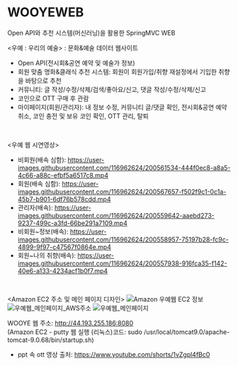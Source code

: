 # WOOYEWEB
Open API와 추천 시스템(머신러닝)을 활용한 SpringMVC WEB

<우예 : 우리의 예술>
: 문화&예술 데이터 웹사이트
- Open API(전시회&공연 예약 및 예술가 정보)
- 회원 맞춤 명화&클래식 추천 시스템: 회원이 회원가입/취향 재설정에서 기입한 취향을 바탕으로 추천
- 커뮤니티: 글 작성/수정/삭제/검색/좋아요/신고, 댓글 작성/수정/삭제/신고
- 코인으로 OTT 구매 후 관람
- 마이페이지(회원/관리자): 내 정보 수정, 커뮤니티 글/댓글 확인, 전시회&공연 예약 취소, 코인 충전 및 보유 코인 확인, OTT 관리, 탈퇴

<br>

<우예 웹 시연영상>
- 비회원(배속 심함): https://user-images.githubusercontent.com/116962624/200561534-444f0ec8-a8a5-4c66-a88c-efbf5a6517c8.mp4
- 회원(배속 심함): https://user-images.githubusercontent.com/116962624/200567657-f502f9c1-0c1a-45b7-b901-6df76b578cdd.mp4
- 관리자(배속): https://user-images.githubusercontent.com/116962624/200559642-aaebd273-9237-499c-a3fd-66be291a7109.mp4
- 비회원~정보(배속): https://user-images.githubusercontent.com/116962624/200558957-75197b28-fc9c-4899-9f97-c47567f0864e.mp4
- 회원~나의 취향(배속): https://user-images.githubusercontent.com/116962624/200557938-916fca35-f142-40e6-a133-4234acf1b0f7.mp4

<br>

<Amazon EC2 주소 및 메인 페이지 디자인>
![Amazon 우예웹 EC2 정보](https://user-images.githubusercontent.com/116962624/200503294-40f78c5e-2293-4ea8-94d9-02e4095c377d.PNG)
![우예웹_메인페이지_AWS주소](https://user-images.githubusercontent.com/116962624/200189422-905f7973-bfa0-4abc-a7a8-748fd75e8125.PNG)
![우예웹_메인페이지](https://user-images.githubusercontent.com/116962624/200186464-c68380ac-b387-4ebe-b56a-fcf95eef0933.jpeg)

WOOYE 웹 주소: http://44.193.255.186:8080
<br>(Amazon EC2 - putty 웹 실행 (리눅스)코드: sudo /usr/local/tomcat9.0/apache-tomcat-9.0.68/bin/startup.sh)
- ppt 속 ott 영상 출처: https://www.youtube.com/shorts/1vZgpl4fBc0
